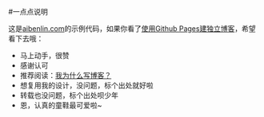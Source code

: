#一点点说明

这是[aibenlin.com](http://beiyuu.com)的示例代码，如果你看了[使用Github Pages建独立博客](http://aibenlin.com/github-pages)，希望看下去哦：

* 马上动手，很赞
* 感谢认可
* 推荐阅读：[我为什么写博客？](http://aibenlin.com/why-blog)
* 想复用我的设计，没问题，标个出处就好啦
* 转载也没问题，标个出处呗少年
* 恩，认真的童鞋最可爱啦~
